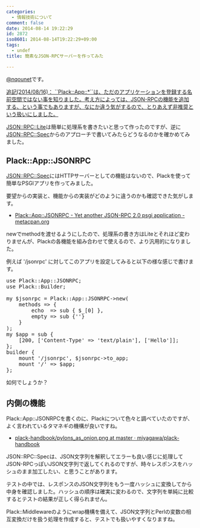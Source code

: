 ```yaml
---
categories:
  - 情報技術について
comment: false
date: 2014-08-14 19:22:29
id: 2872
iso8601: 2014-08-14T19:22:29+09:00
tags:
  - undef
title: 簡素なJSON-RPCサーバーを作ってみた

---
```


<p><a href="https://twitter.com/nqounet">@nqounet</a>です。</p>

<ins>
追記(2014/08/16)： ``Plack::App::*``は、ただのアプリケーションを登録する名前空間ではない事を知りました。考え方によっては、JSON-RPCの機能を追加する、という事でもありますが、なにか違う気がするので、とりあえず非推奨という扱いにしました。
</ins>

<p><a href="https://metacpan.org/pod/JSON::RPC::Lite">JSON::RPC::Lite</a>は簡単に処理系を書きたいと思って作ったのですが、逆に<a href="https://metacpan.org/pod/JSON::RPC::Spec">JSON::RPC::Spec</a>からのアプローチで書いてみたらどうなるのかを確かめてみました。</p>



<h2>Plack::App::JSONRPC</h2>

<p><a href="https://metacpan.org/pod/JSON::RPC::Spec">JSON::RPC::Spec</a>にはHTTPサーバーとしての機能はないので、Plackを使って簡単なPSGIアプリを作ってみました。</p>

<p>要望からの実装と、機能からの実装がどのように違うのかも確認できた気がします。</p>

<ul>
<li><a href="https://metacpan.org/pod/Plack::App::JSONRPC">Plack::App::JSONRPC - Yet another JSON-RPC 2.0 psgi application - metacpan.org</a></li>
</ul>

<p>newでmethodを渡せるようにしたので、処理系の書き方はLiteとそれほど変わりませんが、Plackの各機能を組み合わせて使えるので、より汎用的になりました。</p>

<p>例えば '/jsonrpc' に対してこのアプリを設定してみると以下の様な感じで書けます。</p>

<pre class="lang:perl">
use Plack::App::JSONRPC;
use Plack::Builder;

my $jsonrpc = Plack::App::JSONRPC->new(
    methods => {
        echo  => sub { $_[0] },
        empty => sub {''}
    }
);
my $app = sub {
    [200, ['Content-Type' => 'text/plain'], ['Hello']];
};
builder {
    mount '/jsonrpc', $jsonrpc->to_app;
    mount '/' => $app;
};
</pre>

<p>如何でしょうか？</p>

<h2>内側の機能</h2>

<p>Plack::App::JSONRPCを書くのに、Plackについて色々と調べていたのですが、よく言われているタマネギの機構が良いですね。</p>

<ul>
<li><a href="https://github.com/miyagawa/plack-handbook/blob/master/images/pylons_as_onion.png">plack-handbook/pylons_as_onion.png at master · miyagawa/plack-handbook</a></li>
</ul>

<p>JSON::RPC::Specは、JSON文字列を解釈してエラーも良い感じに処理してJSON-RPCっぽいJSON文字列で返してくれるのですが、時々レスポンスをハッシュのまま加工したい、と思うことがあります。</p>

<p>テストの中では、レスポンスのJSON文字列をもう一度ハッシュに変換してから中身を確認しました。ハッシュの順序は確実に変わるので、文字列を単純に比較するとテストの結果が正しく得られません。</p>

<p>Plack::Middlewareのようにwrap機構を備えて、JSON文字列とPerlの変数の相互変換だけを扱う処理を作成すると、テストでも扱いやすくなりますね。</p>
    	